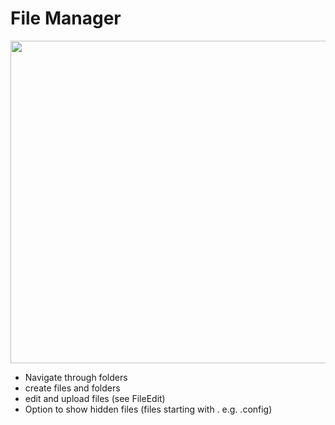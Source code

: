 # File Manager

<img width="516" src="https://github.com/user-attachments/assets/477622e5-6d8e-4a85-a0ac-cd61b475b317" />

* Navigate through folders
* create files and folders
* edit and upload files (see FileEdit)
* Option to show hidden files (files starting with . e.g. .config)
